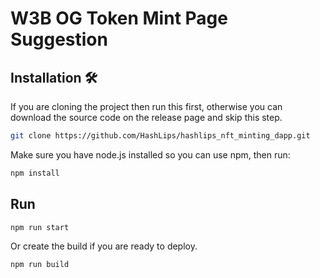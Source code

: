 # W3B OG Token Mint Page Suggestion


## Installation 🛠️

If you are cloning the project then run this first, otherwise you can download the source code on the release page and skip this step.

```sh
git clone https://github.com/HashLips/hashlips_nft_minting_dapp.git
```

Make sure you have node.js installed so you can use npm, then run:

```sh
npm install
```

## Run 

```sh
npm run start
```

Or create the build if you are ready to deploy.

```sh
npm run build
```